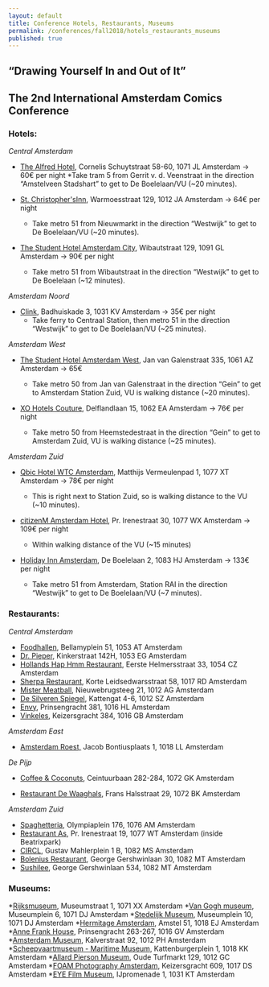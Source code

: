 ```yaml
---
layout: default
title: Conference Hotels, Restaurants, Museums
permalink: /conferences/fall2018/hotels_restaurants_museums
published: true
---
```


## “Drawing Yourself In and Out of It”  
## The 2nd International Amsterdam Comics Conference


### __Hotels:__

_Central Amsterdam_

* [The Alfred Hotel](https://www.thealfredhotel.com/), Cornelis Schuytstraat 58-60, 1071 JL Amsterdam → 60€ per night
	*Take tram 5 from Gerrit v. d. Veenstraat in the direction “Amstelveen Stadshart” to get to De Boelelaan/VU (~20 minutes).

* [St. Christopher'sInn](https://www.st-christophers.co.uk/hostels/europe/amsterdam), Warmoesstraat 129, 1012 JA Amsterdam → 64€ per night
	* Take metro 51 from Nieuwmarkt in the direction “Westwijk” to get to De Boelelaan/VU (~20 minutes).

* [The Student Hotel Amsterdam City](http://thestudenthotel.com), Wibautstraat 129, 1091 GL Amsterdam → 90€ per night
	* Take metro 51 from Wibautstraat in the direction “Westwijk” to get to De Boelelaan (~12 minutes).

_Amsterdam Noord_

* [Clink](http://clinkhostels.com), Badhuiskade 3, 1031 KV Amsterdam → 35€ per night
	* Take ferry to Centraal Station, then metro 51 in the direction “Westwijk” to get to De Boelelaan/VU (~25 minutes).

_Amsterdam West_

* [The Student Hotel Amsterdam West](https://www.thestudenthotel.com/amsterdam-west/), Jan van Galenstraat 335, 1061 AZ Amsterdam → 65€ 
	* Take metro 50 from Jan van Galenstraat in the direction “Gein” to get to Amsterdam Station Zuid, VU is walking distance (~20 minutes).

* [XO Hotels Couture](http://xohotelscouture.com), Delflandlaan 15, 1062 EA Amsterdam → 76€ per night
	* Take metro 50 from Heemstedestraat in the direction “Gein” to get to Amsterdam Zuid, VU is walking distance (~25 minutes).

_Amsterdam Zuid_

* [Qbic Hotel WTC Amsterdam](http://qbichotels.com), Matthijs Vermeulenpad 1, 1077 XT Amsterdam → 78€ per night
	* This is right next to Station Zuid, so is walking distance to the VU (~10 minutes).

* [citizenM Amsterdam Hotel](http://citizenm.com), Pr. Irenestraat 30, 1077 WX Amsterdam → 109€ per night
	* Within walking distance of the VU (~15 minutes)

* [Holiday Inn Amsterdam](http://ihg.com), De Boelelaan 2, 1083 HJ Amsterdam → 133€ per night 
	* Take metro 51 from Amsterdam, Station RAI in the direction “Westwijk” to get to De Boelelaan/VU (~7 minutes).


### __Restaurants:__

_Central Amsterdam_

* [Foodhallen](http://foodhallen.nl), Bellamyplein 51, 1053
AT Amsterdam
* [Dr. Pieper](http://drpieper.nl), Kinkerstraat 142H, 1053
EG Amsterdam
* [Hollands Hap Hmm Restaurant](http://hap-hmm.nl), Eerste
Helmersstraat 33, 1054 CZ Amsterdam
* [Sherpa Restaurant](http://sherparestaurant.nl), Korte
Leidsedwarsstraat 58, 1017 RD Amsterdam
* [Mister Meatball](http://mistermeatball.nl),
Nieuwebrugsteeg 21, 1012 AG Amsterdam
* [De Silveren Spiegel](http://desilverenspiegel.com),
Kattengat 4-6, 1012 SZ Amsterdam
* [Envy](http://envy.nl), Prinsengracht 381, 1016 HL
Amsterdam
* [Vinkeles](http://vinkeles.com), Keizersgracht 384, 1016
GB Amsterdam

_Amsterdam East_

* [Amsterdam Roest,](http://amsterdamroest.nl) Jacob
Bontiusplaats 1, 1018 LL Amsterdam

_De Pijp_

* [Coffee & Coconuts](http://coffeeandcoconuts.com),
Ceintuurbaan 282-284, 1072 GK Amsterdam

* [Restaurant De Waaghals](http://waaghals.nl), Frans
Halsstraat 29, 1072 BK Amsterdam

_Amsterdam Zuid_

* [Spaghetteria](http://spaghetteria-pastabar.nl),
Olympiaplein 176, 1076 AM Amsterdam
* [Restaurant As](http://restaurantas.nl), Pr. Irenestraat
19, 1077 WT Amsterdam (inside Beatrixpark)
* [CIRCL](http://circl.nl), Gustav Mahlerplein 1 B, 1082 MS
Amsterdam
* [Bolenius Restaurant](http://bolenius-restaurant.nl),
George Gershwinlaan 30, 1082 MT Amsterdam
* [Sushilee](http://sushilee.nl), George Gershwinlaan 534,
1082 MT Amsterdam

### __Museums:__

*[Rijksmuseum](https://www.rijksmuseum.nl/en), Museumstraat
1, 1071 XX Amsterdam
*[Van Gogh museum](https://www.vangoghmuseum.nl/en),
Museumplein 6, 1071 DJ Amsterdam
*[Stedelijk Museum](https://www.stedelijk.nl/en),
Museumplein 10, 1071 DJ Amsterdam
*[Hermitage Amsterdam](https://hermitage.nl/nl/), Amstel
51, 1018 EJ Amsterdam
*[Anne Frank House](https://www.annefrank.org/en/),
Prinsengracht 263-267, 1016 GV Amsterdam
*[Amsterdam Museum](https://www.amsterdammuseum.nl/),
Kalverstraat 92, 1012 PH Amsterdam
*[Scheepvaartmuseum - Maritime
Museum](https://www.hetscheepvaartmuseum.com/),
Kattenburgerplein 1, 1018 KK Amsterdam
*[Allard Pierson
Museum](http://www.allardpiersonmuseum.nl/en), Oude
Turfmarkt 129, 1012 GC Amsterdam
*[FOAM Photography Amsterdam](https://www.foam.org/),
Keizersgracht 609, 1017 DS Amsterdam
*[EYE Film Museum](https://www.eyefilm.nl/en), IJpromenade
1, 1031 KT Amsterdam


